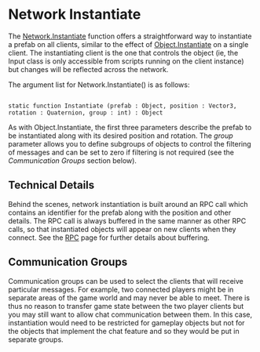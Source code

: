 Network Instantiate
===================


The [Network.Instantiate](ScriptRef:Network.Instantiate.html.html) function offers a straightforward way to instantiate a prefab on all clients, similar to the effect of [Object.Instantiate](ScriptRef:Object.Instantiate.html.html) on a single client. The instantiating client is the one that controls the object (ie, the Input class is only accessible from scripts running on the client instance) but changes will be reflected across the network.


The argument list for <span class=component>Network.Instantiate()</span> is as follows:

````

static function Instantiate (prefab : Object, position : Vector3, rotation : Quaternion, group : int) : Object

````

As with Object.Instantiate, the first three parameters describe the prefab to be instantiated along with its desired position and rotation. The  _group_ parameter allows you to define subgroups of objects to control the filtering of messages and can be set to zero if filtering is not required (see the _Communication Groups_ section below).

Technical Details
-----------------


Behind the scenes, network instantiation is built around an RPC call which contains an identifier for the prefab along with the position and other details. The RPC call is always buffered in the same manner as other RPC calls, so that instantiated objects will appear on new clients when they connect. See the [RPC](net-RPCDetails.html) page for further details about buffering.


Communication Groups
--------------------


Communication groups can be used to select the clients that will receive particular messages. For example, two connected players might be in separate areas of the game world and may never be able to meet. There is thus no reason to transfer game state between the two player clients but you may still want to allow chat communication between them. In this case, instantiation would need to be restricted for gameplay objects but not for the objects that implement the chat feature and so they would be put in separate groups.
